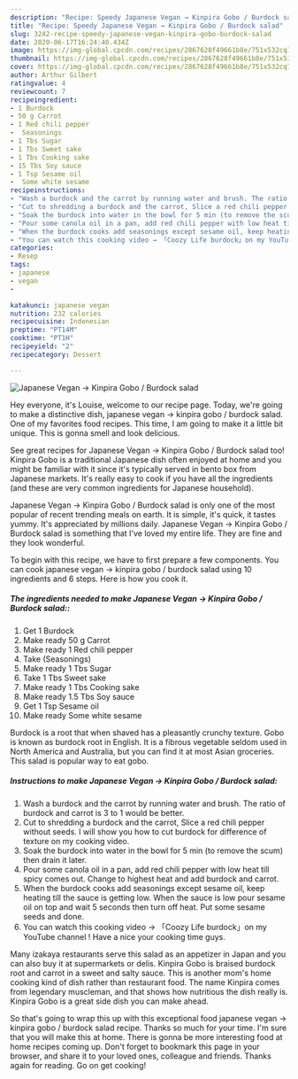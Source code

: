 ```yaml
---
description: "Recipe: Speedy Japanese Vegan → Kinpira Gobo / Burdock salad"
title: "Recipe: Speedy Japanese Vegan → Kinpira Gobo / Burdock salad"
slug: 3242-recipe-speedy-japanese-vegan-kinpira-gobo-burdock-salad
date: 2020-06-17T16:24:40.434Z
image: https://img-global.cpcdn.com/recipes/2867628f49661b8e/751x532cq70/japanese-vegan-→-kinpira-gobo-burdock-salad-recipe-main-photo.jpg
thumbnail: https://img-global.cpcdn.com/recipes/2867628f49661b8e/751x532cq70/japanese-vegan-→-kinpira-gobo-burdock-salad-recipe-main-photo.jpg
cover: https://img-global.cpcdn.com/recipes/2867628f49661b8e/751x532cq70/japanese-vegan-→-kinpira-gobo-burdock-salad-recipe-main-photo.jpg
author: Arthur Gilbert
ratingvalue: 4
reviewcount: 7
recipeingredient:
- 1 Burdock
- 50 g Carrot
- 1 Red chili pepper
-  Seasonings
- 1 Tbs Sugar
- 1 Tbs Sweet sake
- 1 Tbs Cooking sake
- 15 Tbs Soy sauce
- 1 Tsp Sesame oil
-  Some white sesame
recipeinstructions:
- "Wash a burdock and the carrot by running water and brush. The ratio of burdock and carrot is 3 to 1 would be better."
- "Cut to shredding a burdock and the carrot, Slice a red chili pepper without seeds. I will show you how to cut burdock for difference of texture on my cooking video."
- "Soak the burdock into water in the bowl for 5 min (to remove the scum) then drain it later."
- "Pour some canola oil in a pan, add red chili pepper with low heat till spicy comes out. Change to highest heat and add burdock and carrot."
- "When the burdock cooks add seasonings except sesame oil, keep heating till the sauce is getting low. When the sauce is low pour sesame oil on top and wait 5 seconds then turn off heat. Put some sesame seeds and done."
- "You can watch this cooking video → 「Coozy Life burdock」on my YouTube channel ! Have a nice your cooking time guys."
categories:
- Resep
tags:
- japanese
- vegan
- 

katakunci: japanese vegan 
nutrition: 232 calories
recipecuisine: Indonesian
preptime: "PT14M"
cooktime: "PT1H"
recipeyield: "2"
recipecategory: Dessert

---
```



![Japanese Vegan → Kinpira Gobo / Burdock salad](https://img-global.cpcdn.com/recipes/2867628f49661b8e/751x532cq70/japanese-vegan-→-kinpira-gobo-burdock-salad-recipe-main-photo.jpg)

Hey everyone, it's Louise, welcome to our recipe page. Today, we're going to make a distinctive dish, japanese vegan → kinpira gobo / burdock salad. One of my favorites food recipes. This time, I am going to make it a little bit unique. This is gonna smell and look delicious.

See great recipes for Japanese Vegan → Kinpira Gobo / Burdock salad too! Kinpira Gobo is a traditional Japanese dish often enjoyed at home and you might be familiar with it since it&#39;s typically served in bento box from Japanese markets. It&#39;s really easy to cook if you have all the ingredients (and these are very common ingredients for Japanese household).

Japanese Vegan → Kinpira Gobo / Burdock salad is only one of the most popular of recent trending meals on earth. It is simple, it's quick, it tastes yummy. It's appreciated by millions daily. Japanese Vegan → Kinpira Gobo / Burdock salad is something that I've loved my entire life. They are fine and they look wonderful.


To begin with this recipe, we have to first prepare a few components. You can cook japanese vegan → kinpira gobo / burdock salad using 10 ingredients and 6 steps. Here is how you cook it.

##### The ingredients needed to make Japanese Vegan → Kinpira Gobo / Burdock salad::

1. Get 1 Burdock
1. Make ready 50 g Carrot
1. Make ready 1 Red chili pepper
1. Take  (Seasonings)
1. Make ready 1 Tbs Sugar
1. Take 1 Tbs Sweet sake
1. Make ready 1 Tbs Cooking sake
1. Make ready 1.5 Tbs Soy sauce
1. Get 1 Tsp Sesame oil
1. Make ready  Some white sesame


Burdock is a root that when shaved has a pleasantly crunchy texture. Gobo is known as burdock root in English. It is a fibrous vegetable seldom used in North America and Australia, but you can find it at most Asian groceries. This salad is popular way to eat gobo. 

##### Instructions to make Japanese Vegan → Kinpira Gobo / Burdock salad:

1. Wash a burdock and the carrot by running water and brush. The ratio of burdock and carrot is 3 to 1 would be better.
1. Cut to shredding a burdock and the carrot, Slice a red chili pepper without seeds. I will show you how to cut burdock for difference of texture on my cooking video.
1. Soak the burdock into water in the bowl for 5 min (to remove the scum) then drain it later.
1. Pour some canola oil in a pan, add red chili pepper with low heat till spicy comes out. Change to highest heat and add burdock and carrot.
1. When the burdock cooks add seasonings except sesame oil, keep heating till the sauce is getting low. When the sauce is low pour sesame oil on top and wait 5 seconds then turn off heat. Put some sesame seeds and done.
1. You can watch this cooking video → 「Coozy Life burdock」on my YouTube channel ! Have a nice your cooking time guys.


Many izakaya restaurants serve this salad as an appetizer in Japan and you can also buy it at supermarkets or delis. Kinpira Gobo is braised burdock root and carrot in a sweet and salty sauce. This is another mom&#39;s home cooking kind of dish rather than restaurant food. The name Kinpira comes from legendary muscleman, and that shows how nutritious the dish really is. Kinpira Gobo is a great side dish you can make ahead. 

So that's going to wrap this up with this exceptional food japanese vegan → kinpira gobo / burdock salad recipe. Thanks so much for your time. I'm sure that you will make this at home. There is gonna be more interesting food at home recipes coming up. Don't forget to bookmark this page in your browser, and share it to your loved ones, colleague and friends. Thanks again for reading. Go on get cooking!
